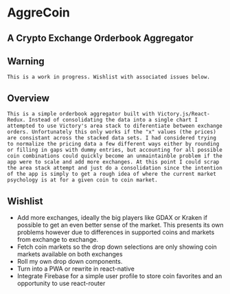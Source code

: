 # AggreCoin

## A Crypto Exchange Orderbook Aggregator

## Warning
	This is a work in progress. Wishlist with associated issues below.

## Overview
	This is a simple orderbook aggregator built with Victory.js/React-Redux. Instead of consolidating the data into a single chart I attempted to use Victory's area stack to diferentiate between exchange orders. Unfortunately this only works if the "x" values (the prices) are consistant across the stacked data sets. I had considered trying to normalize the pricing data a few different ways either by rounding or filling in gaps with dummy entries, but accounting for all possible coin combinations could quickly become an unmaintainble problem if the app were to scale and add more exchanges. At this point I could scrap the area stack attempt and just do a consolidation since the intention of the app is simply to get a rough idea of where the current market psychology is at for a given coin to coin market.

## Wishlist

 - Add more exchanges, ideally the big players like GDAX or Kraken if possible to get an even better sense of the market. This presents its own problems however due to differences in supported coins and markets from exchange to exchange.
 - Fetch coin markets so the drop down selections are only showing coin markets available on both exchanges
 - Roll my own drop down components.
 - Turn into a PWA or rewrite in react-native
 - Integrate Firebase for a simple user profile to store coin favorites and an opportunity to use react-router
